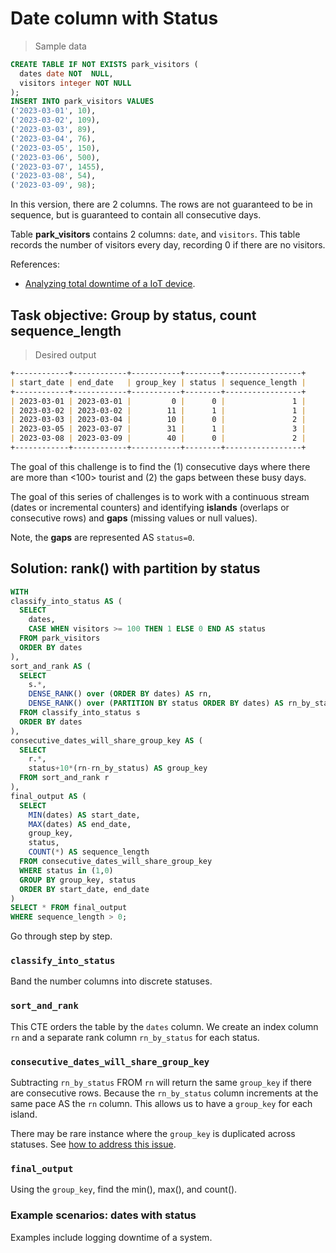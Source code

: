 # Date column with Status

> Sample data

```sql
CREATE TABLE IF NOT EXISTS park_visitors (
  dates date NOT  NULL,
  visitors integer NOT NULL
);
INSERT INTO park_visitors VALUES 
('2023-03-01', 10),
('2023-03-02', 109),
('2023-03-03', 89),
('2023-03-04', 76),
('2023-03-05', 150),
('2023-03-06', 500),
('2023-03-07', 1455),
('2023-03-08', 54),
('2023-03-09', 98);
```

In this version, there are 2 columns. The rows are not guaranteed to be in sequence, but is guaranteed to contain all consecutive days.

Table **park_visitors** contains 2 columns: `date`, and `visitors`. This table records the number of visitors every day, recording 0 if there are no visitors.

References: 

- [Analyzing total downtime of a IoT device](https://towardsdatascience.com/gaps-and-islands-with-mysql-b407040d133d).

## Task objective: Group by status, count sequence_length

> Desired output

```md
+------------+------------+-----------+--------+-----------------+
| start_date | end_date   | group_key | status | sequence_length |
+------------+------------+-----------+--------+-----------------+
| 2023-03-01 | 2023-03-01 |         0 |      0 |               1 |
| 2023-03-02 | 2023-03-02 |        11 |      1 |               1 |
| 2023-03-03 | 2023-03-04 |        10 |      0 |               2 |
| 2023-03-05 | 2023-03-07 |        31 |      1 |               3 |
| 2023-03-08 | 2023-03-09 |        40 |      0 |               2 |
+------------+------------+-----------+--------+-----------------+
```


The goal of this challenge is to find the (1) consecutive days where there are more than <100> tourist and (2) the gaps between these busy days. 

The goal of this series of challenges is to work with a continuous stream (dates or incremental counters) and identifying **islands** (overlaps or consecutive rows) and **gaps** (missing values or null values). 

<aside class="success">
Note, the <strong>gaps</strong> are represented AS <code>status=0</code>.
</aside>

## Solution: rank() with partition by status

```sql
WITH
classify_into_status AS (
  SELECT 
    dates, 
    CASE WHEN visitors >= 100 THEN 1 ELSE 0 END AS status
  FROM park_visitors
  ORDER BY dates
),
sort_and_rank AS (
  SELECT 
    s.*,
    DENSE_RANK() over (ORDER BY dates) AS rn,
    DENSE_RANK() over (PARTITION BY status ORDER BY dates) AS rn_by_status
  FROM classify_into_status s
  ORDER BY dates
),
consecutive_dates_will_share_group_key AS (
  SELECT 
    r.*, 
    status+10*(rn-rn_by_status) AS group_key
  FROM sort_and_rank r
),
final_output AS (
  SELECT 
    MIN(dates) AS start_date, 
    MAX(dates) AS end_date, 
    group_key, 
    status, 
    COUNT(*) AS sequence_length
  FROM consecutive_dates_will_share_group_key
  WHERE status in (1,0)
  GROUP BY group_key, status
  ORDER BY start_date, end_date
)
SELECT * FROM final_output
WHERE sequence_length > 0;
```

Go through step by step.

### `classify_into_status`
Band the number columns into discrete statuses.

### `sort_and_rank`
This CTE orders the table by the `dates` column. We create an index column `rn` and a separate rank column `rn_by_status` for each status.

### `consecutive_dates_will_share_group_key`
Subtracting `rn_by_status` FROM `rn` will return the same `group_key` if there are consecutive rows. Because the `rn_by_status` column increments at the same pace AS the `rn` column. This allows us to have a `group_key` for each island.

<aside class="notice">
There may be rare instance where the <code>group_key</code> is  duplicated across statuses. See <a href="#avoid-error-of-overalapping-groups">how to address this issue</a>.
</aside>

### `final_output`
Using the `group_key`, find the min(), max(), and count().



### Example scenarios: dates with status
Examples include logging downtime of a system.
